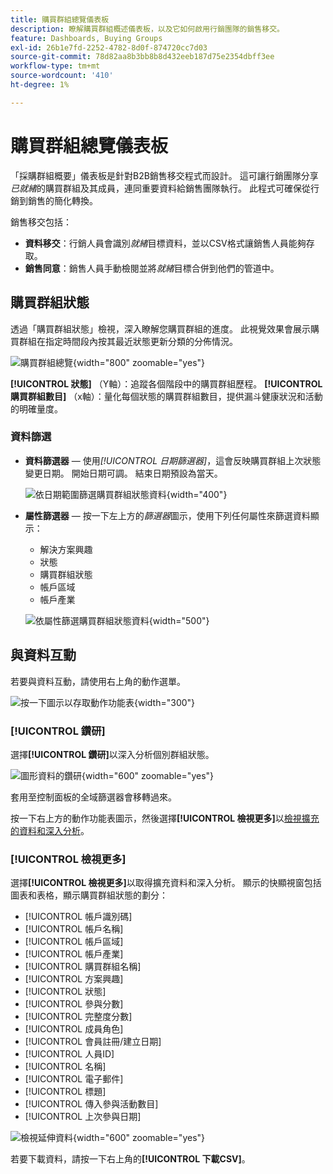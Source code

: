 ```yaml
---
title: 購買群組總覽儀表板
description: 瞭解購買群組概述儀表板，以及它如何啟用行銷團隊的銷售移交。
feature: Dashboards, Buying Groups
exl-id: 26b1e7fd-2252-4782-8d0f-874720cc7d03
source-git-commit: 78d82aa8b3bb8b8d432eeb187d75e2354dbff3ee
workflow-type: tm+mt
source-wordcount: '410'
ht-degree: 1%

---
```


# 購買群組總覽儀表板

「採購群組概要」儀表板是針對B2B銷售移交程式而設計。 這可讓行銷團隊分享&#x200B;_已就緒_&#x200B;的購買群組及其成員，連同重要資料給銷售團隊執行。 此程式可確保從行銷到銷售的簡化轉換。

銷售移交包括：

* **資料移交**：行銷人員會識別&#x200B;_就緒_&#x200B;目標資料，並以CSV格式讓銷售人員能夠存取。 
* **銷售同意**：銷售人員手動檢閱並將&#x200B;_就緒_&#x200B;目標合併到他們的管道中。

## 購買群組狀態

透過「購買群組狀態」檢視，深入瞭解您購買群組的進度。 此視覺效果會展示購買群組在指定時間段內按其最近狀態更新分類的分佈情況。

![購買群組總覽](./assets/buying-groups-overview.png){width="800" zoomable="yes"}

**[!UICONTROL 狀態]** （Y軸）：追蹤各個階段中的購買群組歷程。
**[!UICONTROL 購買群組數目]** （x軸）：量化每個狀態的購買群組數目，提供漏斗健康狀況和活動的明確量度。
<!-- To generate a shareable PDF of your current view, click **[!UICONTROL Export]** at the top-right corner of the page. -->

### 資料篩選

* **資料篩選器** — 使用&#x200B;_[!UICONTROL 日期篩選器]_，這會反映購買群組上次狀態變更日期。 開始日期可調。 結束日期預設為當天。

  ![依日期範圍篩選購買群組狀態資料](./assets//buying-group-status-filter-date.png){width="400"}

* **屬性篩選器** — 按一下左上方的&#x200B;_篩選器_&#x200B;圖示，使用下列任何屬性來篩選資料顯示：

   * 解決方案興趣
   * 狀態
   * 購買群組狀態
   * 帳戶區域
   * 帳戶產業
  <!-- * Account's Industry -->

  ![依屬性篩選購買群組狀態資料](./assets/buying-group-status-drill-through-filters.png){width="500"}

## 與資料互動

若要與資料互動，請使用右上角的動作選單。

![按一下圖示以存取動作功能表](./assets/buying-group-more-menu.png){width="300"}

### [!UICONTROL 鑽研]

選擇&#x200B;**[!UICONTROL 鑽研]**&#x200B;以深入分析個別群組狀態。

![圖形資料的鑽研](./assets/buying-group-status-drill-through-view.png){width="600" zoomable="yes"}

套用至控制面板的全域篩選器會移轉過來。

按一下右上方的動作功能表圖示，然後選擇&#x200B;**[!UICONTROL 檢視更多]**&#x200B;以[檢視擴充的資料和深入分析](#view-more)。

### [!UICONTROL 檢視更多]

選擇&#x200B;**[!UICONTROL 檢視更多]**&#x200B;以取得擴充資料和深入分析。 顯示的快顯視窗包括圖表和表格，顯示購買群組狀態的劃分：

* [!UICONTROL 帳戶識別碼]
* [!UICONTROL 帳戶名稱]
* [!UICONTROL 帳戶區域]
* [!UICONTROL 帳戶產業]
* [!UICONTROL 購買群組名稱]
* [!UICONTROL 方案興趣]
* [!UICONTROL 狀態]
* [!UICONTROL 參與分數]
* [!UICONTROL 完整度分數]
* [!UICONTROL 成員角色]
* [!UICONTROL 會員註冊/建立日期]
* [!UICONTROL 人員ID]
* [!UICONTROL 名稱]
* [!UICONTROL 電子郵件]
* [!UICONTROL 標題]
* [!UICONTROL 傳入參與活動數目]
* [!UICONTROL 上次參與日期]

![檢視延伸資料](./assets/buying-group-status-view-more.png){width="600" zoomable="yes"}

若要下載資料，請按一下右上角的&#x200B;**[!UICONTROL 下載CSV]**。

